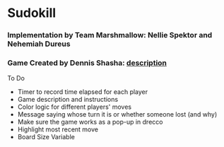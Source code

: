 # Sudokill
### Implementation by Team Marshmallow: Nellie Spektor and Nehemiah Dureus
### Game Created by Dennis Shasha: [description](https://cs.nyu.edu/courses/fall20/CSCI-GA.2965-001/sudokill)

To Do
- Timer to record time elapsed for each player
- Game description and instructions
- Color logic for different players' moves
- Message saying whose turn it is or whether someone lost (and why)
- Make sure the game works as a pop-up in drecco
- Highlight most recent move
- Board Size Variable

